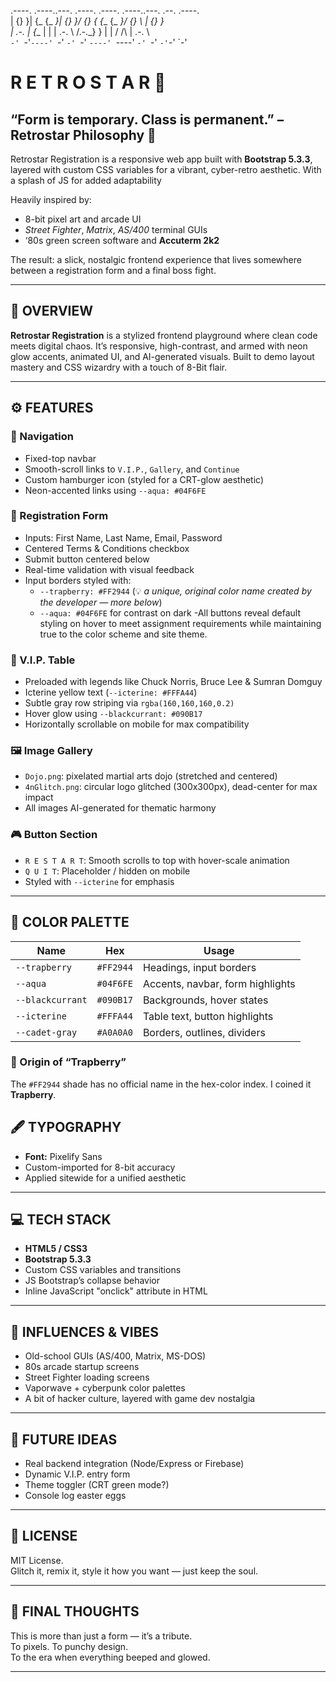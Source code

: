 .----. .----..---. .----.  .----.  .----..---.  .--.  .----.    
| {}  }| {_ {_   _}| {}  }/  {}  \{ {__ {_   _}/ {} \ | {}  }   
| .-. \| {__  | |  | .-. \\      /.-._} } | | /  /\  \| .-. \   
`-' `-'`----' `-'  `-' `-' `----' `----'  `-' `-'  `-'`-' `-'    

# R E T R O S T A R 🚀  
## “Form is temporary. Class is permanent.” – Retrostar Philosophy 🥋

Retrostar Registration is a responsive web app built with **Bootstrap 5.3.3**,
layered with custom CSS variables for a vibrant, cyber-retro aesthetic.
With a splash of JS for added adaptability 

Heavily inspired by:
- 8-bit pixel art and arcade UI
- *Street Fighter*, *Matrix*, *AS/400* terminal GUIs
- ‘80s green screen software and **Accuterm 2k2**

The result: a slick, nostalgic frontend experience that 
lives somewhere between a registration form and a final boss fight.

---

## 🧠 OVERVIEW

**Retrostar Registration** is a stylized frontend playground where clean code meets digital chaos. 
It’s responsive, high-contrast, and armed with neon glow accents, animated UI, and AI-generated visuals.
Built to demo layout mastery and CSS wizardry with a touch of 8-Bit flair.

---

## ⚙️ FEATURES

### 🧭 Navigation
- Fixed-top navbar
- Smooth-scroll links to `V.I.P.`, `Gallery`, and `Continue`
- Custom hamburger icon (styled for a CRT-glow aesthetic)
- Neon-accented links using `--aqua: #04F6FE`

### 📝 Registration Form
- Inputs: First Name, Last Name, Email, Password
- Centered Terms & Conditions checkbox
- Submit button centered below
- Real-time validation with visual feedback
- Input borders styled with:
  - `--trapberry: #FF2944` (💡 *a unique, original color name created by the developer — more below*)
  - `--aqua: #04F6FE` for contrast on dark
-All buttons reveal default styling on hover to meet assignment requirements
while maintaining true to the color scheme and site theme. 

### 👑 V.I.P. Table
- Preloaded with legends like Chuck Norris, Bruce Lee & Sumran Domguy
- Icterine yellow text (`--icterine: #FFFA44`)
- Subtle gray row striping via `rgba(160,160,160,0.2)`
- Hover glow using `--blackcurrant: #090B17`
- Horizontally scrollable on mobile for max compatibility

### 🖼️ Image Gallery
- `Dojo.png`: pixelated martial arts dojo (stretched and centered)
- `4nGlitch.png`: circular logo glitched (300x300px), dead-center for max impact
- All images AI-generated for thematic harmony

### 🎮 Button Section
- `R E S T A R T`: Smooth scrolls to top with hover-scale animation
- `Q U I T`: Placeholder / hidden on mobile
- Styled with `--icterine` for emphasis

---

## 🎨 COLOR PALETTE

| Name             | Hex       | Usage                            |
|------------------|-----------|----------------------------------|
| `--trapberry`    | `#FF2944` | Headings, input borders          |
| `--aqua`         | `#04F6FE` | Accents, navbar, form highlights |
| `--blackcurrant` | `#090B17` | Backgrounds, hover states        |
| `--icterine`     | `#FFFA44` | Table text, button highlights    |
| `--cadet-gray`   | `#A0A0A0` | Borders, outlines, dividers      |

### 🎨 Origin of “Trapberry”
The `#FF2944` shade has no official name in the hex-color index. I coined it **Trapberry**.

## 🖋️ TYPOGRAPHY

- **Font:** Pixelify Sans
- Custom-imported for 8-bit accuracy
- Applied sitewide for a unified aesthetic

---

## 💻 TECH STACK

- **HTML5 / CSS3**
- **Bootstrap 5.3.3**
- Custom CSS variables and transitions
- JS  Bootstrap’s collapse behavior
- Inline JavaScript "onclick" attribute in HTML

---

## 🧠 INFLUENCES & VIBES

- Old-school GUIs (AS/400, Matrix, MS-DOS)
- 80s arcade startup screens
- Street Fighter loading screens
- Vaporwave + cyberpunk color palettes
- A bit of hacker culture, layered with game dev nostalgia

---

## 🚧 FUTURE IDEAS

- Real backend integration (Node/Express or Firebase)
- Dynamic V.I.P. entry form
- Theme toggler (CRT green mode?)
- Console log easter eggs

---

## 📜 LICENSE

MIT License.  
Glitch it, remix it, style it how you want — just keep the soul.

---

## 💬 FINAL THOUGHTS

This is more than just a form — it’s a tribute.  
To pixels. To punchy design.  
To the era when everything beeped and glowed.


---

